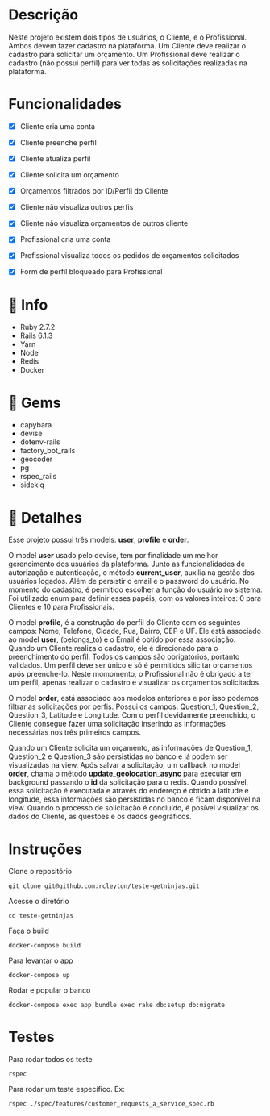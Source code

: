 # Descrição

Neste projeto existem dois tipos de usuários, o Cliente, e o Profissional. Ambos devem fazer cadastro na plataforma. Um Cliente deve realizar o cadastro para solicitar um orçamento. Um Profissional deve realizar o cadastro (não possui perfil) para ver todas as solicitações realizadas na plataforma.

# Funcionalidades

- [X] Cliente cria uma conta
- [X] Cliente preenche perfil
- [X] Cliente atualiza perfil
- [X] Cliente solicita um orçamento
- [X] Orçamentos filtrados por ID/Perfil do Cliente
- [X] Cliente não visualiza outros perfis
- [X] Cliente não visualiza orçamentos de outros cliente
- [X] Profissional cria uma conta
- [X] Profissional visualiza todos os pedidos de orçamentos solicitados
- [X] Form de perfil bloqueado para Profissional


# :pushpin: Info
* Ruby 2.7.2
* Rails 6.1.3
* Yarn
* Node
* Redis
* Docker

# :gem: Gems 
* capybara
* devise
* dotenv-rails
* factory_bot_rails
* geocoder
* pg
* rspec_rails
* sidekiq

# :rocket: Detalhes

Esse projeto possui três models: **user**, **profile** e **order**.

O model **user** usado pelo devise, tem por finalidade um melhor gerencimento dos
usuários da plataforma. Junto as funcionalidades de autorização e autenticação,
o método **current_user**, auxilia na gestão dos usuários logados. Além de 
persistir o email e o password do usuário. No momento do cadastro, é permitido 
escolher a função do usuário no sistema. Foi utilizado enum para definir esses 
papéis, com os valores inteiros: 0 para Clientes e 10 para Profissionais.

O model **profile**, é a construção do perfil do Cliente com os seguintes campos:
Nome, Telefone, Cidade, Rua, Bairro, CEP e UF. Ele está associado ao model **user**,
(belongs_to) e o Email é obtido por essa associação. Quando um Cliente realiza o 
cadastro, ele é direcionado para o preenchimento do perfil. Todos os campos são
obrigatórios, portanto validados. Um perfil deve ser único e só é permitidos silicitar
orçamentos após preenche-lo. Neste momomento, o Profissional não é obrigado a ter
um perfil, apenas realizar o cadastro e visualizar os orçamentos solicitados.

O model **order**, está associado aos modelos anteriores e por isso podemos filtrar
as solicitações por perfis. Possui os campos: Question_1, Question_2, Question_3,
Latitude e Longitude. Com o perfil devidamente preenchido, o Cliente consegue fazer
uma solicitação inserindo as informações necessárias nos três primeiros campos.

Quando um Cliente solicita um orçamento, as informações de Question_1, 
Question_2 e Question_3 são persistidas no banco e já podem ser visualizadas na view.
Após salvar a solicitação, um callback no model **order**, chama o método **update_geolocation_async** 
para executar em background passando o **id** da solicitação para o redis. Quando possível,
essa solicitação é executada e através do endereço é obtido a latitude e longitude,
essa informações são persistidas no banco e ficam disponível na view. Quando o processo de
solicitação é concluído, é posível visualizar os dados do Cliente, as questões e os dados geográficos.

# Instruções
Clone o repositório 
```
git clone git@github.com:rcleyton/teste-getninjas.git
```
Acesse o diretório 
```
cd teste-getninjas
```
Faça o build 
```
docker-compose build
```
Para levantar o app
```
docker-compose up
```
Rodar e popular o banco
```
docker-compose exec app bundle exec rake db:setup db:migrate
```

# Testes

Para rodar todos os teste
```
rspec
```
Para rodar um teste específico. Ex:
```
rspec ./spec/features/customer_requests_a_service_spec.rb
```